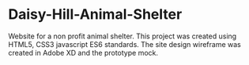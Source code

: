 # Daisy-Hill-Animal-Shelter

Website for a non profit animal shelter. This project was created using HTML5, CSS3 javascript ES6 standards. The site design wireframe was created in Adobe XD and the prototype mock.
